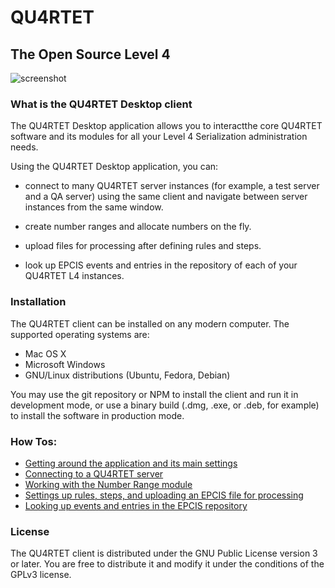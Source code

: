 # QU4RTET

## The Open Source Level 4

![screenshot](https://gitlab.com/lduros/quartet-ui/raw/master/docs/screenshots/main-screen/1.png)

### What is the QU4RTET Desktop client

The QU4RTET Desktop application allows you to interactthe core QU4RTET software and its modules for all your Level 4 Serialization administration needs.

Using the QU4RTET Desktop application, you can:

* connect to many QU4RTET server instances (for example, a test server and a QA server) using the same client and navigate between server instances from the same window.

* create number ranges and allocate numbers on the fly.

* upload files for processing after defining rules and steps.

* look up EPCIS events and entries in the repository of each of your QU4RTET L4 instances.

### Installation

The QU4RTET client can be installed on any modern computer.
The supported operating systems are:

* Mac OS X
* Microsoft Windows
* GNU/Linux distributions (Ubuntu, Fedora, Debian)

You may use the git repository or NPM to install the client and run it in development mode, or use a binary build (.dmg, .exe, or .deb, for example) to install the software in production mode.

### How Tos:

* [Getting around the application and its main settings](main-screen.md)
* [Connecting to a QU4RTET server](add-server.md)
* [Working with the Number Range module](number-range.md)
* [Settings up rules, steps, and uploading an EPCIS file for processing](capture.md)
* [Looking up events and entries in the EPCIS repository](epcis.md)

### License

The QU4RTET client is distributed under the GNU Public License version 3 or later. You are free to distribute it and modify it under the conditions of the GPLv3 license.
